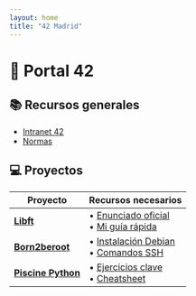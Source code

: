 ```yaml
---
layout: home
title: "42 Madrid"
---
```

# 🚀 Portal 42

## 📚 Recursos generales
- [Intranet 42](https://intra.42.fr)
- [Normas](https://normas.42.fr)

## 💻 Proyectos

| Proyecto         | Recursos necesarios                          |
|------------------|---------------------------------------------|
| **[Libft](https://github.com/fran-byte/libft)** | • [Enunciado oficial](link1)<br>• [Mi guía rápida](link2) |
| **[Born2beroot](https://github.com/fran-byte/born2beroot)** | • [Instalación Debian](link3)<br>• [Comandos SSH](link4) |
| **[Piscine Python](https://github.com/fran-byte/piscine-python)** | • [Ejercicios clave](link5)<br>• [Cheatsheet](link6) |
